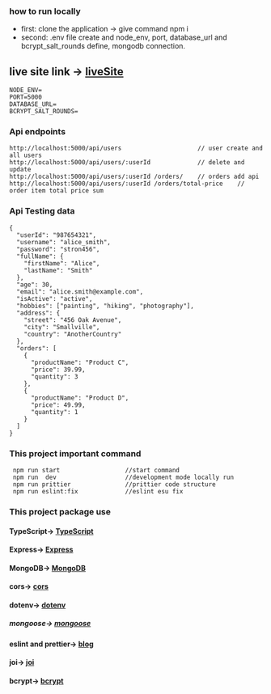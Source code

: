### how to run locally
* first: clone the application -> give command npm i
* second: .env file create and node_env, port, database_url and bcrypt_salt_rounds define, mongodb connection.
## live site link -> [liveSite](https://assignment-two-crud.vercel.app)
```
NODE_ENV=
PORT=5000
DATABASE_URL=
BCRYPT_SALT_ROUNDS=
```
### Api endpoints
```
http://localhost:5000/api/users                     // user create and all users
http://localhost:5000/api/users/:userId             // delete and update
http://localhost:5000/api/users/:userId /orders/    // orders add api
http://localhost:5000/api/users/:userId /orders/total-price    // order item total price sum

```
### Api Testing data
```
{
  "userId": "987654321",
  "username": "alice_smith",
  "password": "stron456",
  "fullName": {
    "firstName": "Alice",
    "lastName": "Smith"
  },
  "age": 30,
  "email": "alice.smith@example.com",
  "isActive": "active",
  "hobbies": ["painting", "hiking", "photography"],
  "address": {
    "street": "456 Oak Avenue",
    "city": "Smallville",
    "country": "AnotherCountry"
  },
  "orders": [
    {
      "productName": "Product C",
      "price": 39.99,
      "quantity": 3
    },
    {
      "productName": "Product D",
      "price": 49.99,
      "quantity": 1
    }
  ]
}

```


### This project important command
```
 npm run start                  //start command
 npm run  dev                   //development mode locally run
 npm run prittier               //prittier code structure
 npm run eslint:fix             //eslint esu fix
```
### This project package use
#### TypeScript->  [TypeScript](https://www.typescriptlang.org/download)
####  Express->  [Express](https://expressjs.com/en/starter/hello-world.html)
####  MongoDB->  [MongoDB](https://account.mongodb.com/account/login?n=%2Fv2%2F65204b5a8bd2d3131c13c6e1&nextHash=%23clusters%2Fconnect%3FclusterId%3DCluster0)
####  cors->  [cors](https://www.npmjs.com/package/cors)
####  dotenv->  [dotenv](https://www.npmjs.com/package/dotenv)
##### mongoose->  [mongoose](https://mongoosejs.com/docs/middleware.html)
####  eslint and prettier->  [blog](https://blog.logrocket.com/linting-typescript-eslint-prettier/)
####  joi->  [joi](https://joi.dev/api/?v=17.9.1#defaultsmodifier)
####  bcrypt->  [bcrypt](https://www.npmjs.com/package/bcrypt)